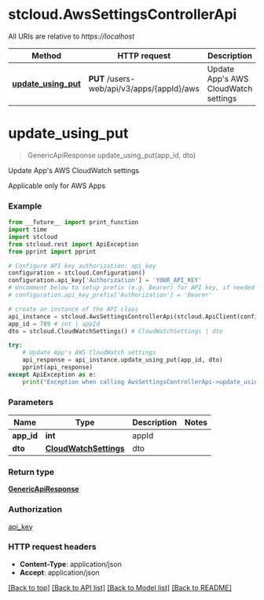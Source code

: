 # stcloud.AwsSettingsControllerApi

All URIs are relative to *https://localhost*

Method | HTTP request | Description
------------- | ------------- | -------------
[**update_using_put**](AwsSettingsControllerApi.md#update_using_put) | **PUT** /users-web/api/v3/apps/{appId}/aws | Update App&#39;s AWS CloudWatch settings


# **update_using_put**
> GenericApiResponse update_using_put(app_id, dto)

Update App's AWS CloudWatch settings

Applicable only for AWS Apps

### Example
```python
from __future__ import print_function
import time
import stcloud
from stcloud.rest import ApiException
from pprint import pprint

# Configure API key authorization: api_key
configuration = stcloud.Configuration()
configuration.api_key['Authorization'] = 'YOUR_API_KEY'
# Uncomment below to setup prefix (e.g. Bearer) for API key, if needed
# configuration.api_key_prefix['Authorization'] = 'Bearer'

# create an instance of the API class
api_instance = stcloud.AwsSettingsControllerApi(stcloud.ApiClient(configuration))
app_id = 789 # int | appId
dto = stcloud.CloudWatchSettings() # CloudWatchSettings | dto

try:
    # Update App's AWS CloudWatch settings
    api_response = api_instance.update_using_put(app_id, dto)
    pprint(api_response)
except ApiException as e:
    print("Exception when calling AwsSettingsControllerApi->update_using_put: %s\n" % e)
```

### Parameters

Name | Type | Description  | Notes
------------- | ------------- | ------------- | -------------
 **app_id** | **int**| appId | 
 **dto** | [**CloudWatchSettings**](CloudWatchSettings.md)| dto | 

### Return type

[**GenericApiResponse**](GenericApiResponse.md)

### Authorization

[api_key](../README.md#api_key)

### HTTP request headers

 - **Content-Type**: application/json
 - **Accept**: application/json

[[Back to top]](#) [[Back to API list]](../README.md#documentation-for-api-endpoints) [[Back to Model list]](../README.md#documentation-for-models) [[Back to README]](../README.md)

